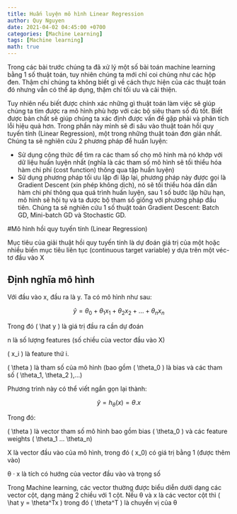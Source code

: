 ```yaml
---
title: Huấn luyện mô hình Linear Regression
author: Quy Nguyen
date: 2021-04-02 04:45:00 +0700
categories: [Machine Learning]
tags: [Machine learning]
math: true
---
```


Trong các bài trước chúng ta đã xử lý một số bài toán machine learning bằng 1 số thuật toán, tuy nhiên chúng ta mới chỉ coi chúng như các hộp đen. Thậm chí chúng ta không biết gì về cách thực hiện của các thuật toán đó nhưng vẫn có thể  áp dụng, thậm chí tối ưu và cải thiện.

Tuy nhiên nếu biết được chính xác những gì thuật toán làm việc sẽ giúp chúng ta tìm được ra mô hình phù hợp với các bộ siêu tham số đủ tốt. Biết được bản chất sẽ giúp chúng ta xác định được vấn đề gặp phải và phân tích lỗi hiệu quả hơn. Trong phần này mình sẽ đi sâu vào thuật toán hồi quy tuyến tính (Linear Regression), một trong những thuật toán đơn giản nhất. Chúng ta sẽ nghiên cứu 2 phương pháp để huấn luyện:

* Sử dụng công thức để tìm ra các tham số cho mô hình mà nó khớp với dữ liệu huấn luyện nhất (nghĩa là các tham số mô hình sẽ tối thiểu hóa hàm chi phí (cost function) thông qua tập huấn luyện)
* Sử dụng phương pháp tối ưu lặp đi lặp lại, phương pháp này được gọi là Gradient Descent (xin phép không dịch), nó sẽ tối thiểu hóa dần dần hàm chi phí  thông qua quá trình huấn luyện, sau 1 số bước lặp hữu hạn, mô hình sẽ hội tụ và ta được bộ tham số giống với phương pháp đầu tiên. Chúng ta sẽ nghiên cứu 1 số thuật toán Gradient Descent: Batch GD, Mini-batch GD và Stochastic GD.

#Mô hình hồi quy tuyến tính (Linear Regression)

Mục tiêu của giải thuật hồi quy tuyến tính là dự đoán giá trị của một hoặc nhiều biến mục tiêu liên tục (continuous target variable) y dựa trên một véc-tơ đầu vào X

## Định nghĩa mô hình

Với đầu vào x, đầu ra là y. Ta có mô hình như sau:

$$\hat y = \theta_0 + \theta_1x_1 + \theta_2x_2 + ... + \theta_nx_n $$

Trong đó
\( \hat y \) là giá trị đầu ra cần dự đoán

n là số lượng features (số chiều của vector đầu vào X)

\( x_i \) là feature thứ i.

\( \theta \) là tham số của mô hình (bao gồm \( \theta_0 \) là bias và các  tham số \( \theta_1, \theta_2 \),...)

Phương trình này có thể viết ngắn gọn lại thành:

$$\hat y = h_\theta(x) = \theta . x$$

Trong đó:

\( \theta  \) là vector tham số mô hình bao gồm bias \( \theta_0  \) và các feature weights \( \theta_1 ... \theta_n\)

X là vector đầu vào của mô hình, trong đó \( x_0\) có giá trị bằng 1 (được thêm vào)

θ · x là tích có hướng của vector đầu vào và trọng số

Trong Machine learning, các vector thường được biểu diễn dưới dạng các vector cột, dạng mảng 2 chiều với 1 cột. Nếu θ và x là các vector cột thì \( \hat y = \theta^Tx \)  trong đó \( \theta^T \) là chuyển vị của θ

